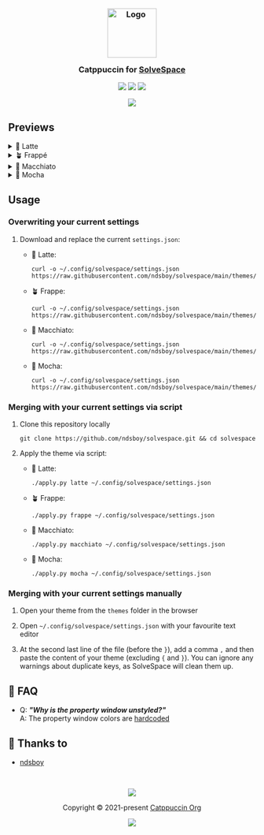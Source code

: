 <h3 align="center">
	<img src="https://raw.githubusercontent.com/catppuccin/catppuccin/main/assets/logos/exports/1544x1544_circle.png" width="100" alt="Logo"/><br/>
	<img src="https://raw.githubusercontent.com/catppuccin/catppuccin/main/assets/misc/transparent.png" height="30" width="0px"/>
	Catppuccin for <a href="https://solvespace.com">SolveSpace</a>
	<img src="https://raw.githubusercontent.com/catppuccin/catppuccin/main/assets/misc/transparent.png" height="30" width="0px"/>
</h3>

<p align="center">
	<a href="https://github.com/ndsboy/solvespace/stargazers"><img src="https://img.shields.io/github/stars/ndsboy/solvespace?colorA=363a4f&colorB=b7bdf8&style=for-the-badge"></a>
	<a href="https://github.com/ndsboy/solvespace/issues"><img src="https://img.shields.io/github/issues/ndsboy/solvespace?colorA=363a4f&colorB=f5a97f&style=for-the-badge"></a>
	<a href="https://github.com/ndsboy/solvespace/contributors"><img src="https://img.shields.io/github/contributors/ndsboy/solvespace?colorA=363a4f&colorB=a6da95&style=for-the-badge"></a>
</p>

<p align="center">
	<img src="https://github.com/ndsboy/solvespace/blob/main/assets/preview.png"/>
</p>

## Previews

<details>
<summary>🌻 Latte</summary>
<img src="https://github.com/ndsboy/solvespace/blob/main/assets/latte.png"/>
</details>
<details>
<summary>🪴 Frappé</summary>
<img src="https://github.com/ndsboy/solvespace/blob/main/assets/frappe.png"/>
</details>
<details>
<summary>🌺 Macchiato</summary>
<img src="https://github.com/ndsboy/solvespace/blob/main/assets/macchiato.png"/>
</details>
<details>
<summary>🌿 Mocha</summary>
<img src="https://github.com/ndsboy/solvespace/blob/main/assets/mocha.png"/>
</details>

## Usage

### Overwriting your current settings

1. Download and replace the current `settings.json`:

   - 🌻 Latte:

     ```shell
     curl -o ~/.config/solvespace/settings.json https://raw.githubusercontent.com/ndsboy/solvespace/main/themes/latte.json
     ```

   - 🪴 Frappe:

     ```shell
     curl -o ~/.config/solvespace/settings.json https://raw.githubusercontent.com/ndsboy/solvespace/main/themes/frappe.json
     ```

   - 🌺 Macchiato:

     ```shell
     curl -o ~/.config/solvespace/settings.json https://raw.githubusercontent.com/ndsboy/solvespace/main/themes/macchiato.json
     ```

   - 🌿 Mocha:

     ```shell
     curl -o ~/.config/solvespace/settings.json https://raw.githubusercontent.com/ndsboy/solvespace/main/themes/mocha.json
     ```

### Merging with your current settings via script

1. Clone this repository locally

   ```shell
   git clone https://github.com/ndsboy/solvespace.git && cd solvespace
   ```

2. Apply the theme via script:

   - 🌻 Latte:

     ```shell
     ./apply.py latte ~/.config/solvespace/settings.json
     ```

   - 🪴 Frappe:

     ```shell
     ./apply.py frappe ~/.config/solvespace/settings.json
     ```

   - 🌺 Macchiato:

     ```shell
     ./apply.py macchiato ~/.config/solvespace/settings.json
     ```

   - 🌿 Mocha:

     ```shell
     ./apply.py mocha ~/.config/solvespace/settings.json
     ```

### Merging with your current settings manually

1. Open your theme from the `themes` folder in the browser

2. Open `~/.config/solvespace/settings.json` with your favourite text editor

3. At the second last line of the file (before the `}`), add a comma `,` and then paste the content of your theme (excluding `{` and `}`). You can ignore any warnings about duplicate keys, as SolveSpace will clean them up.

## 🙋 FAQ

- Q: **_"Why is the property window unstyled?"_**\
  A: The property window colors are [hardcoded](https://github.com/solvespace/solvespace/blob/50cbecbe7249a1a47561fca33919a08db7970e49/src/textwin.cpp#L196)

## 💝 Thanks to

- [ndsboy](https://github.com/ndsboy)

&nbsp;

<p align="center">
	<img src="https://raw.githubusercontent.com/catppuccin/catppuccin/main/assets/footers/gray0_ctp_on_line.svg?sanitize=true" />
</p>

<p align="center">
	Copyright &copy; 2021-present <a href="https://github.com/catppuccin" target="_blank">Catppuccin Org</a>
</p>

<p align="center">
	<a href="https://github.com/catppuccin/catppuccin/blob/main/LICENSE"><img src="https://img.shields.io/static/v1.svg?style=for-the-badge&label=License&message=MIT&logoColor=d9e0ee&colorA=363a4f&colorB=b7bdf8"/></a>
</p>
